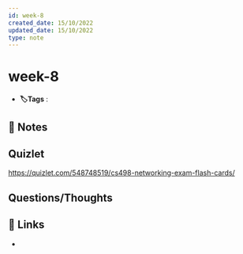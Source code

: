 ```yaml
---
id: week-8
created_date: 15/10/2022
updated_date: 15/10/2022
type: note
---
```


#  week-8
- **🏷️Tags** :   
[ ](#anki-card)
## 📝 Notes

## Quizlet

https://quizlet.com/548748519/cs498-networking-exam-flash-cards/


## Questions/Thoughts


## 🔗 Links
- 